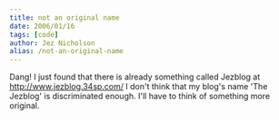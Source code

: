 ```yaml
---
title: not an original name
date: 2006/01/16
tags: [code]
author: Jez Nicholson
alias: /not-an-original-name
---
```

Dang! I just found that there is already something called Jezblog at http://www.jezblog.34sp.com/ I don't think that my blog's name 'The Jezblog' is discriminated enough. I'll have to think of something more original.